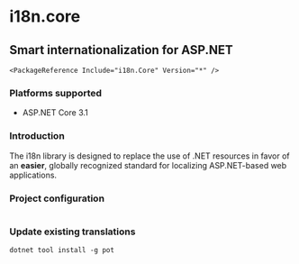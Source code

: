 # i18n.core



## Smart internationalization for ASP.NET

```
<PackageReference Include="i18n.Core" Version="*" />
```

### Platforms supported

- ASP.NET Core 3.1 

### Introduction

The i18n library is designed to replace the use of .NET resources in favor 
of an **easier**, globally recognized standard for localizing ASP.NET-based web applications.

### Project configuration

```

```



### Update existing translations



```
dotnet tool install -g pot
```
